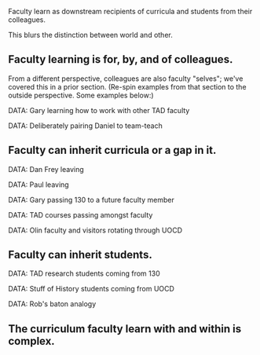 Faculty learn as downstream recipients of curricula and students from their colleagues.

This blurs the distinction between world and other.

Faculty learning is for, by, and of colleagues.
------------------------------------------------------
From a different perspective, colleagues are also faculty "selves"; we've covered this in a prior section. (Re-spin examples from that section to the outside perspective. Some examples below:)

DATA: Gary learning how to work with other TAD faculty

DATA: Deliberately pairing Daniel to team-teach


Faculty can inherit curricula or a gap in it.
------------------------------------------------------

DATA: Dan Frey leaving

DATA: Paul leaving

DATA: Gary passing 130 to a future faculty member

DATA: TAD courses passing amongst faculty

DATA: Olin faculty and visitors rotating through UOCD

Faculty can inherit students.
------------------------------------------------------

DATA: TAD research students coming from 130

DATA: Stuff of History students coming from UOCD

DATA: Rob's baton analogy

The curriculum faculty learn with and within is complex.
------------------------------------------------------------
